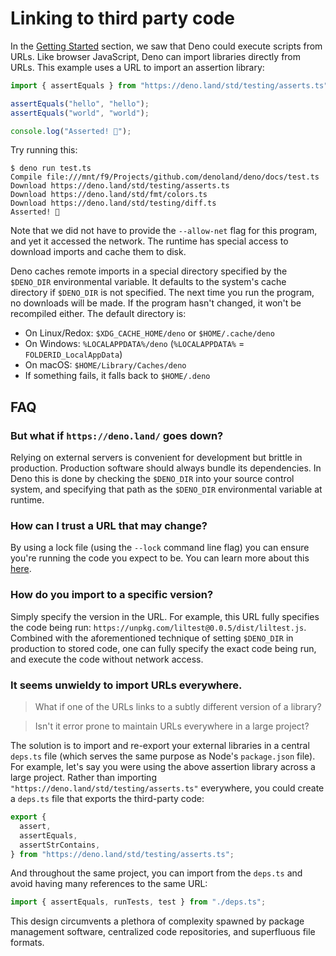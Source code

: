 # Linking to third party code

In the [Getting Started](../getting_started) section, we saw that Deno could
execute scripts from URLs. Like browser JavaScript, Deno can import libraries
directly from URLs. This example uses a URL to import an assertion library:

```ts
import { assertEquals } from "https://deno.land/std/testing/asserts.ts";

assertEquals("hello", "hello");
assertEquals("world", "world");

console.log("Asserted! 🎉");
```

Try running this:

```shell
$ deno run test.ts
Compile file:///mnt/f9/Projects/github.com/denoland/deno/docs/test.ts
Download https://deno.land/std/testing/asserts.ts
Download https://deno.land/std/fmt/colors.ts
Download https://deno.land/std/testing/diff.ts
Asserted! 🎉
```

Note that we did not have to provide the `--allow-net` flag for this program,
and yet it accessed the network. The runtime has special access to download
imports and cache them to disk.

Deno caches remote imports in a special directory specified by the `$DENO_DIR`
environmental variable. It defaults to the system's cache directory if
`$DENO_DIR` is not specified. The next time you run the program, no downloads
will be made. If the program hasn't changed, it won't be recompiled either. The
default directory is:

- On Linux/Redox: `$XDG_CACHE_HOME/deno` or `$HOME/.cache/deno`
- On Windows: `%LOCALAPPDATA%/deno` (`%LOCALAPPDATA%` = `FOLDERID_LocalAppData`)
- On macOS: `$HOME/Library/Caches/deno`
- If something fails, it falls back to `$HOME/.deno`

## FAQ

### But what if `https://deno.land/` goes down?

Relying on external servers is convenient for development but brittle in
production. Production software should always bundle its dependencies. In Deno
this is done by checking the `$DENO_DIR` into your source control system, and
specifying that path as the `$DENO_DIR` environmental variable at runtime.

### How can I trust a URL that may change?

By using a lock file (using the `--lock` command line flag) you can ensure
you're running the code you expect to be. You can learn more about this
[here](./integrity_checking).

### How do you import to a specific version?

Simply specify the version in the URL. For example, this URL fully specifies the
code being run: `https://unpkg.com/liltest@0.0.5/dist/liltest.js`. Combined with
the aforementioned technique of setting `$DENO_DIR` in production to stored
code, one can fully specify the exact code being run, and execute the code
without network access.

### It seems unwieldy to import URLs everywhere.

> What if one of the URLs links to a subtly different version of a library?

> Isn't it error prone to maintain URLs everywhere in a large project?

The solution is to import and re-export your external libraries in a central
`deps.ts` file (which serves the same purpose as Node's `package.json` file).
For example, let's say you were using the above assertion library across a large
project. Rather than importing `"https://deno.land/std/testing/asserts.ts"`
everywhere, you could create a `deps.ts` file that exports the third-party code:

```ts
export {
  assert,
  assertEquals,
  assertStrContains,
} from "https://deno.land/std/testing/asserts.ts";
```

And throughout the same project, you can import from the `deps.ts` and avoid
having many references to the same URL:

```ts
import { assertEquals, runTests, test } from "./deps.ts";
```

This design circumvents a plethora of complexity spawned by package management
software, centralized code repositories, and superfluous file formats.
